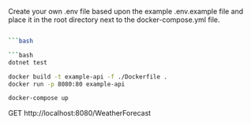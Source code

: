 Create your own .env file based upon the example .env.example file and place it in the root directory next to the docker-compose.yml file.

```bash

```bash

```bash
dotnet test
```

```bash
docker build -t example-api -f ./Dockerfile .
docker run -p 8080:80 example-api
```

```bash
docker-compose up
```

GET http://localhost:8080/WeatherForecast